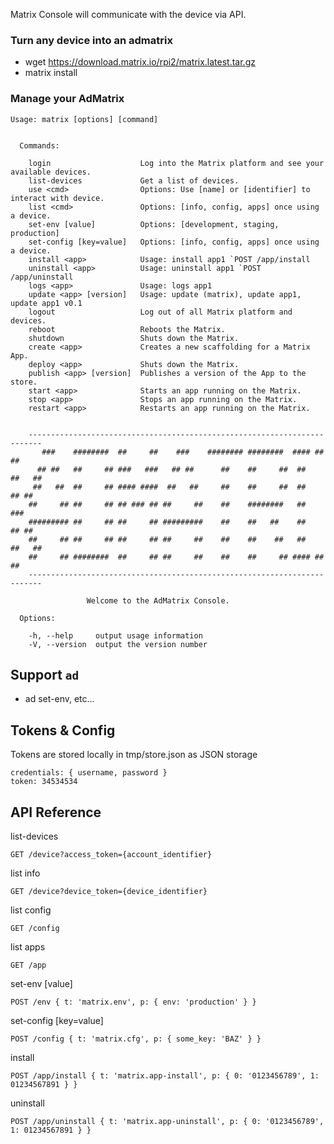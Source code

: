Matrix Console will communicate with the device via API.

### Turn any device into an admatrix

* wget https://download.matrix.io/rpi2/matrix.latest.tar.gz
* matrix install


### Manage your AdMatrix

```
Usage: matrix [options] [command]


  Commands:

    login                    Log into the Matrix platform and see your available devices.
    list-devices             Get a list of devices.
    use <cmd>                Options: Use [name] or [identifier] to interact with device.
    list <cmd>               Options: [info, config, apps] once using a device.
    set-env [value]          Options: [development, staging, production]
    set-config [key=value]   Options: [info, config, apps] once using a device.
    install <app>            Usage: install app1 `POST /app/install 
    uninstall <app>          Usage: uninstall app1 `POST /app/uninstall
    logs <app>               Usage: logs app1
    update <app> [version]   Usage: update (matrix), update app1, update app1 v0.1
    logout                   Log out of all Matrix platform and devices.
    reboot                   Reboots the Matrix.
    shutdown                 Shuts down the Matrix.
    create <app>             Creates a new scaffolding for a Matrix App.
    deploy <app>             Shuts down the Matrix.
    publish <app> [version]  Publishes a version of the App to the store.
    start <app>              Starts an app running on the Matrix.
    stop <app>               Stops an app running on the Matrix.
    restart <app>            Restarts an app running on the Matrix.


	-------------------------------------------------------------------------
	   ###    ########  ##     ##    ###    ######## ########  #### ##     ##
	  ## ##   ##     ## ###   ###   ## ##      ##    ##     ##  ##   ##   ##
	 ##   ##  ##     ## #### ####  ##   ##     ##    ##     ##  ##    ## ##
	##     ## ##     ## ## ### ## ##     ##    ##    ########   ##     ###
	######### ##     ## ##     ## #########    ##    ##   ##    ##    ## ##
	##     ## ##     ## ##     ## ##     ##    ##    ##    ##   ##   ##   ##
	##     ## ########  ##     ## ##     ##    ##    ##     ## #### ##     ##
	-------------------------------------------------------------------------

			     Welcome to the AdMatrix Console.

  Options:

    -h, --help     output usage information
    -V, --version  output the version number
```

## Support `ad`

* ad set-env, etc...

## Tokens & Config

Tokens are stored locally in tmp/store.json as JSON storage
```
credentials: { username, password }
token: 34534534
```

## API Reference

list-devices
```
GET /device?access_token={account_identifier}
```
list info
```
GET /device?device_token={device_identifier}
```
list config
```
GET /config
```
list apps
```
GET /app
```
set-env [value]
```
POST /env { t: 'matrix.env', p: { env: 'production' } }
```
set-config [key=value]
```
POST /config { t: 'matrix.cfg', p: { some_key: 'BAZ' } }
```
install <app>            
```
POST /app/install { t: 'matrix.app-install', p: { 0: '0123456789', 1: 01234567891 } }
```
uninstall <app>          
```
POST /app/uninstall { t: 'matrix.app-uninstall', p: { 0: '0123456789', 1: 01234567891 } }
```